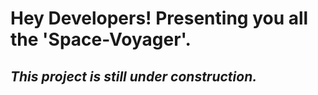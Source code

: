 <h1>Hey Developers! Presenting you all the 'Space-Voyager'. </h1>
<h2> <i> This project is still under construction. </i> </h2>


